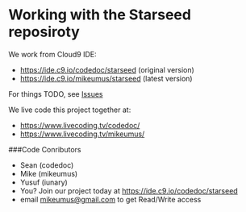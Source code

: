 # Working with the Starseed reposiroty

We work from Cloud9 IDE: 
- https://ide.c9.io/codedoc/starseed (original version)
- https://ide.c9.io/mikeumus/starseed (latest version)

For things TODO, see [Issues](https://github.com/NewSpaceNYC/Starseed/issues)

We live code this project together at: 
- https://www.livecoding.tv/codedoc/
- https://www.livecoding.tv/mikeumus/

###Code Conributors
 - Sean (codedoc)
 - Mike (mikeumus)
 - Yusuf (iunary)
 - You?  Join our project today at https://ide.c9.io/codedoc/starseed
  - email mikeumus@gmail.com to get Read/Write access 

